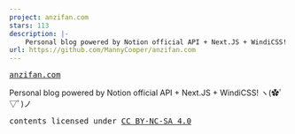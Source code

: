 ```yaml
---
project: anzifan.com
stars: 113
description: |-
    Personal blog powered by Notion official API + Next.JS + WindiCSS!
url: https://github.com/MannyCooper/anzifan.com
---
```


<samp><a href="https://anzifan.com" target="_blank" rel="noopener noreferrer">anzifan.com</a></samp>

Personal blog powered by Notion official API + Next.JS + WindiCSS!
ヽ(✿ﾟ▽ﾟ)ノ 

<samp>contents licensed under <a href='https://creativecommons.org/licenses/by-nc-sa/4.0/'>CC BY-NC-SA 4.0</a></samp>


